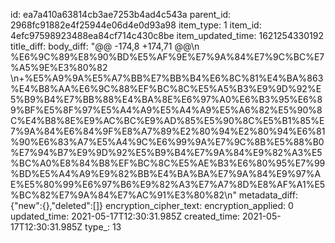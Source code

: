 id: ea7a410a63814cb3ae7253b4ad4c543a
parent_id: 2968fc91882e4f25944e06d4e0d93a98
item_type: 1
item_id: 4efc97598923488ea84cf714c430c8be
item_updated_time: 1621254330192
title_diff: 
body_diff: "@@ -174,8 +174,71 @@\\n %E6%9C%89%E8%90%BD%E5%AF%9E%E7%9A%84%E7%9C%BC%E7%A5%9E%E3%80%82 \\n+%E5%A9%9A%E5%A7%BB%E7%BB%B4%E6%8C%81%E4%BA%863%E4%B8%AA%E6%9C%88%EF%BC%8C%E5%A5%B3%E9%9D%92%E5%B9%B4%E7%BB%88%E4%BA%8E%E6%97%A0%E6%B3%95%E6%89%BF%E5%8F%97%E5%A4%A9%E5%A4%A9%E5%A6%82%E5%90%8C%E4%B8%8E%E9%AC%BC%E9%AD%85%E5%90%8C%E5%B1%85%E7%9A%84%E6%84%9F%E8%A7%89%E2%80%94%E2%80%94%E6%81%90%E6%83%A7%E5%A4%9C%E6%99%9A%E7%9C%8B%E5%88%B0%E7%94%B7%E9%9D%92%E5%B9%B4%E7%9A%84%E9%82%A3%E5%BC%A0%E8%84%B8%EF%BC%8C%E5%AE%B3%E6%80%95%E7%99%BD%E5%A4%A9%E9%82%BB%E4%BA%BA%E7%9A%84%E9%97%AE%E5%80%99%E6%97%B6%E9%82%A3%E7%A7%8D%E8%AF%A1%E5%BC%82%E7%9A%84%E7%AC%91%E3%80%82\\n"
metadata_diff: {"new":{},"deleted":[]}
encryption_cipher_text: 
encryption_applied: 0
updated_time: 2021-05-17T12:30:31.985Z
created_time: 2021-05-17T12:30:31.985Z
type_: 13
